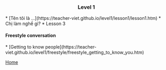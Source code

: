 <h3><center>Level 1</center></h3>
* [Tên tôi là ...](https://teacher-viet.github.io/level1/lesson1/lesson1.htm)
* Chị làm nghề gì?
* Lesson 3

<h4>Freestyle conversation</h4>
* [Getting to know people](https://teacher-viet.github.io/level1/freestyle/freestyle_getting_to_know_you.htm)

[Home](https://teacher-viet.github.io/)
